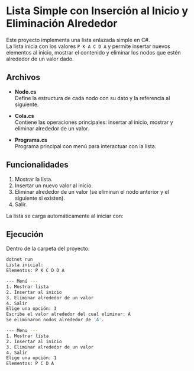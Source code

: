 # Lista Simple con Inserción al Inicio y Eliminación Alrededor

Este proyecto implementa una lista enlazada simple en C#.  
La lista inicia con los valores `P K A C D A` y permite insertar nuevos elementos al inicio, mostrar el contenido y eliminar los nodos que estén alrededor de un valor dado.

## Archivos

- **Nodo.cs**  
  Define la estructura de cada nodo con su dato y la referencia al siguiente.

- **Cola.cs**  
  Contiene las operaciones principales: insertar al inicio, mostrar y eliminar alrededor de un valor.

- **Programa.cs**  
  Programa principal con menú para interactuar con la lista.

## Funcionalidades

1. Mostrar la lista.  
2. Insertar un nuevo valor al inicio.  
3. Eliminar alrededor de un valor (se eliminan el nodo anterior y el siguiente si existen).  
4. Salir.  

La lista se carga automáticamente al iniciar con:


## Ejecución

Dentro de la carpeta del proyecto:

```bash
dotnet run
Lista inicial:
Elementos: P K C D D A 

--- Menú ---
1. Mostrar lista
2. Insertar al inicio
3. Eliminar alrededor de un valor
4. Salir
Elige una opción: 3
Escribe el valor alrededor del cual eliminar: A
Se eliminaron nodos alrededor de 'A'.

--- Menu ---
1. Mostrar lista
2. Insertar al inicio
3. Eliminar alrededor de un valor
4. Salir
Elige una opción: 1
Elementos: P C D A
